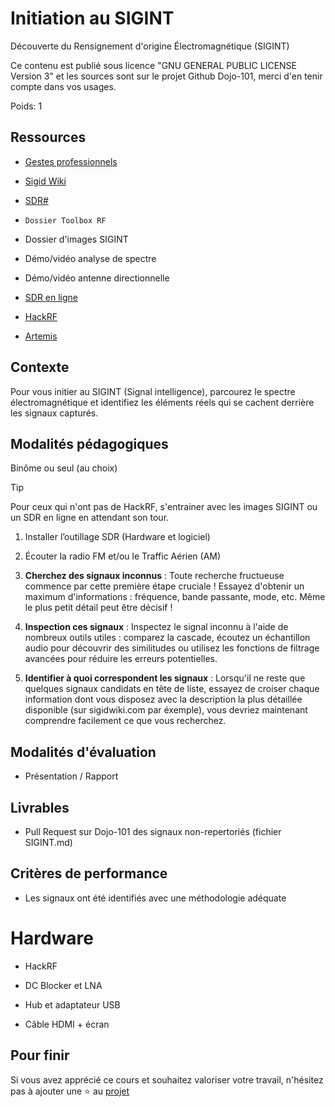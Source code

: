# Initiation au SIGINT

Découverte du Rensignement d'origine Électromagnétique (SIGINT)

Ce contenu est publié sous licence "GNU GENERAL PUBLIC LICENSE Version 3" et les sources sont sur le projet Github Dojo-101, merci d'en tenir compte dans vos usages.

Poids: 1

## Ressources

* [Gestes professionnels](https://github.com/Aif4thah/Dojo-101)

* [Sigid Wiki](https://www.sigidwiki.com/wiki/Signal_Identification_Guide)

* [SDR#](https://airspy.com/download/)

* `Dossier Toolbox RF`

* Dossier d'images SIGINT

* Démo/vidéo analyse de spectre

* Démo/vidéo antenne directionnelle

* [SDR en ligne](http://websdr.org/)

* [HackRF](https://greatscottgadgets.com/hackrf/one/)

* [Artemis](https://www.aresvalley.com/)



## Contexte

Pour vous initier au SIGINT (Signal intelligence), parcourez le spectre électromagnétique et identifiez les éléments réels qui se cachent derrière les signaux capturés.


## Modalités pédagogiques

Binôme ou seul (au choix)

> [!TIP]
> Pour ceux qui n'ont pas de HackRF, s'entrainer avec les images SIGINT ou un SDR en ligne en attendant son tour.

1. Installer l’outillage SDR (Hardware et logiciel)

2. Écouter la radio FM et/ou le Traffic Aérien (AM)

3. **Cherchez des signaux inconnus** : Toute recherche fructueuse commence par cette première étape cruciale ! Essayez d'obtenir un maximum d'informations : fréquence, bande passante, mode, etc. Même le plus petit détail peut être décisif !

4. **Inspection ces signaux** : Inspectez le signal inconnu à l'aide de nombreux outils utiles : comparez la cascade, écoutez un échantillon audio pour découvrir des similitudes ou utilisez les fonctions de filtrage avancées pour réduire les erreurs potentielles.

5. **Identifier à quoi correspondent les signaux** : Lorsqu'il ne reste que quelques signaux candidats en tête de liste, essayez de croiser chaque information dont vous disposez avec la description la plus détaillée disponible (sur sigidwiki.com par éxemple), vous devriez maintenant comprendre facilement ce que vous recherchez.


## Modalités d'évaluation

* Présentation / Rapport

## Livrables

* Pull Request sur Dojo-101 des signaux non-repertoriés (fichier SIGINT.md)

## Critères de performance

* Les signaux ont été identifiés avec une méthodologie adéquate

# Hardware

* HackRF

* DC Blocker et LNA

* Hub et adaptateur USB

* Câble HDMI + écran


## Pour finir

Si vous avez apprécié ce cours et souhaitez valoriser votre travail, n'hésitez pas à ajouter une ⭐ au [projet](https://github.com/Aif4thah/Dojo-101)